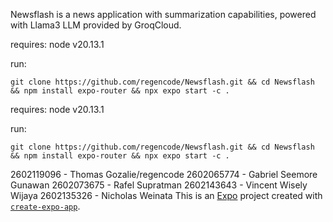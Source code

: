 Newsflash is a news application with summarization capabilities, powered with Llama3 LLM provided by GroqCloud.

requires: node v20.13.1

run:
```
git clone https://github.com/regencode/Newsflash.git && cd Newsflash && npm install expo-router && npx expo start -c .
```

requires: node v20.13.1

run:
```
git clone https://github.com/regencode/Newsflash.git && cd Newsflash && npm install expo-router && npx expo start -c .
```
2602119096 - Thomas Gozalie/regencode
2602065774 - Gabriel Seemore Gunawan
2602073675 - Rafel Supratman
2602143643 - Vincent Wisely Wijaya
2602135326 - Nicholas Weinata
This is an [Expo](https://expo.dev) project created with [`create-expo-app`](https://www.npmjs.com/package/create-expo-app).